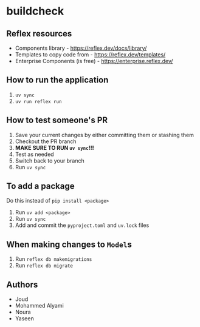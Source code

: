 # buildcheck

## Reflex resources

- Components library - https://reflex.dev/docs/library/
- Templates to copy code from - https://reflex.dev/templates/
- Enterprise Components (is free) - https://enterprise.reflex.dev/


## How to run the application

1. `uv sync`
2. `uv run reflex run`



## How to test someone's PR

1. Save your current changes by either committing them or stashing them
2. Checkout the PR branch
3. **MAKE SURE TO RUN `uv sync`!!!**
4. Test as needed
5. Switch back to your branch
6. Run `uv sync`



## To add a package

Do this instead of `pip install <package>`

1. Run `uv add <package>`
2. Run `uv sync`
3. Add and commit the `pyproject.toml` and `uv.lock` files



## When making changes to **`Model`s**

1. Run `reflex db makemigrations`
2. Run `reflex db migrate`


## Authors

- Joud
- Mohammed Alyami
- Noura
- Yaseen
